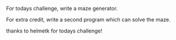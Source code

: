 

For todays challenge, write a maze generator.

For extra credit, write a second program which can solve the maze.

thanks to helmetk for todays challenge!

